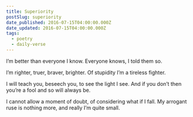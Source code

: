 ```yaml
---
title: Superiority
postSlug: superiority
date_published: 2016-07-15T04:00:00.000Z
date_updated: 2016-07-15T04:00:00.000Z
tags:
  - poetry
  - daily-verse
---
```


I’m better than everyone I know.
Everyone knows, I told them so.

I’m righter, truer, braver, brighter.
Of stupidity I’m a tireless fighter.

I will teach you, beseech you, to see the light I see.
And if you don’t then you’re a fool and so will always be.

I cannot allow a moment of doubt,
of considering what if I fall.
My arrogant ruse is nothing more,
and really I’m quite small.

